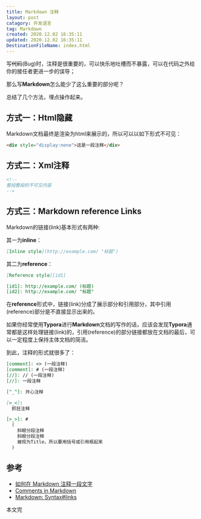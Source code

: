 ```yaml
---
title: Markdown 注释
layout: post
catagory: 开发语言
tag: Markdown
created: 2020.12.02 16:35:11
updated: 2020.12.02 16:35:11
DestinationFileName: index.html
---
```


写~~代码~~(Bug)时，注释是很重要的，可以快乐地吐槽而不暴露，可以在代码之外给你的接任者更进一步的误导；

那么写**Markdown**怎么能少了这么重要的部分呢？

总结了几个方法，埋点操作起来。

## 方式一：Html隐藏
Markdown文档最终是渲染为html来展示的，所以可以以如下形式不可见：
```html
<div style="display:none">这是一段注释</div>
```

<div style="display:none">如果看到我，说明隐藏失败</div>

## 方式二：Xml注释
```xml
<!--
整段整段的不可见内容
-->
```
<!--
如果看到我，说明隐藏失败
-->

## 方式三：Markdown reference Links
Markdown的链接(link)基本形式有两种:

其一为**inline**：
```markdown
[Inline style](http://example.com/ "标题")
```
其二为**reference**：
```markdown
[Reference style][id1]

[id1]: http://example.com/ (标题)
[id2]: http://example.com/ "标题"
```

在**reference**形式中，链接(link)分成了展示部分和引用部分，其中引用(reference)部分是不直接显示出来的。

如果你经常使用**Typora**进行**Markdown**文档的写作的话，应该会发现**Typora**通常都是这样处理链接(link)的，引用(reference)的部分链接都放在文档的最后，可以一定程度上保持主体文档的简洁。

到此，注释的形式就很多了：
```markdown
[comment]: <> (一段注释)
[comment]: # (一段注释)
[//]: // (一段注释)
[//]: 一段注释

[^_^]: 开心注释

[>_<]:
  抓狂注释

[>_>]: #
  (
    斜眼分段注释
    斜眼分段注释
    被视为Title，所以要用括号或引用框起来
  )
```

[comment]: # (一段注释,如果看到我,说明隐藏失败)
[//]: // (一段注释,如果看到我,说明隐藏失败)
[//]: 一段注释,如果看到我,说明隐藏失败

[^_^]: 开心注释,如果看到我,说明隐藏失败

[>_<]:
  抓狂注释,如果看到我,说明隐藏失败

[>_>]: #
  (
    斜眼分段注释
    斜眼分段注释
    如果看到我，说明隐藏失败
  )

## 参考
* [如何在 Markdown 注释一段文字](https://www.jianshu.com/p/9be87e7e15bf)
* [Comments in Markdown](https://daringfireball.net/projects/markdown/syntax#link)
* [Markdown: Syntax#links](https://stackoverflow.com/questions/4823468/comments-in-markdown)

本文完
